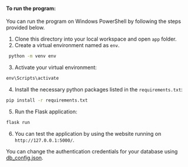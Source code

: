 #### To run the program: 

You can run the program on Windows PowerShell by following the steps provided below.

1) Clone this directory into your local workspace and open ```app``` folder.  
2) Create a virtual environment named as ```env```.
```cmd
 python -m venv env  
```
3) Activate your virtual environment:
```cmd
env\Scripts\activate
```
4) Install the necessary python packages listed in the ```requirements.txt```:
```cmd
pip install -r requirements.txt
```
5) Run the Flask application:
```cmd
flask run
```
6) You can test the application by using the website running on ```http://127.0.0.1:5000/```.


You can change the authentication credentials for your database using [db_config.json](https://github.com/KarahanS/University-Projects/blob/master/CmpE321%20-%20Introduction%20to%20Database%20Systems/project3/app/db_config.json).
